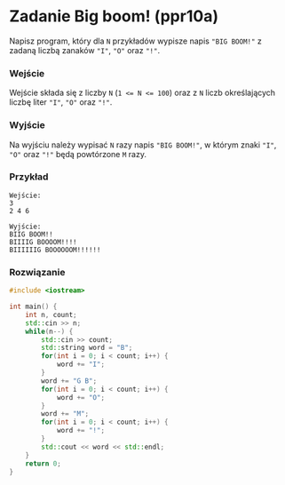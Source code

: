 # Zadanie Big boom! (ppr10a)

Napisz program, który dla `N` przykładów wypisze napis `"BIG BOOM!"` z zadaną liczbą zanaków `"I"`, `"O"` oraz `"!"`.

### Wejście

Wejście składa się z liczby `N` (`1 <= N <= 100`) oraz z `N` liczb określających liczbę liter `"I"`, `"O"` oraz `"!"`.

### Wyjście

Na wyjściu należy wypisać `N` razy napis `"BIG BOOM!"`, w którym znaki `"I"`, `"O"` oraz `"!"` będą powtórzone `M` razy.

### Przykład

```
Wejście:
3
2 4 6

Wyjście:
BIIG BOOM!!
BIIIIG BOOOOM!!!!
BIIIIIIG BOOOOOOM!!!!!!
```

### Rozwiązanie

```cpp
#include <iostream>

int main() {
	int n, count;
	std::cin >> n;
	while(n--) {
		std::cin >> count;
		std::string word = "B";
		for(int i = 0; i < count; i++) {
			word += "I";
		}
		word += "G B";
		for(int i = 0; i < count; i++) {
			word += "O";
		}
		word += "M";
		for(int i = 0; i < count; i++) {
			word += "!";
		}
		std::cout << word << std::endl;
	}
	return 0;
}
```